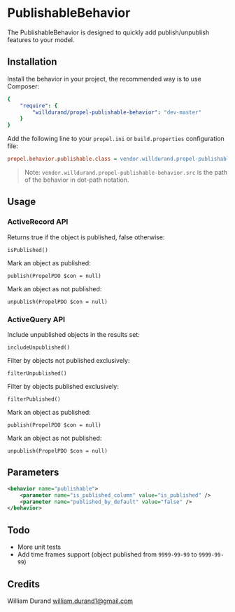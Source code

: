 PublishableBehavior
===================

The PublishableBehavior is designed to quickly add publish/unpublish features to your model.


Installation
------------

Install the behavior in your project, the recommended way is to use Composer:

``` yaml
{
    "require": {
        "willdurand/propel-publishable-behavior": "dev-master"
    }
}
```

Add the following line to your `propel.ini` or `build.properties` configuration file:

``` ini
propel.behavior.publishable.class = vendor.willdurand.propel-publishable-behavior.src.PublishableBehavior
```

> Note: `vendor.willdurand.propel-publishable-behavior.src` is the path of the behavior in dot-path notation.


Usage
-----

### ActiveRecord API ###

Returns true if the object is published, false otherwise:

    isPublished()

Mark an object as published:

    publish(PropelPDO $con = null)

Mark an object as not published:

    unpublish(PropelPDO $con = null)


### ActiveQuery API ###

Include unpublished objects in the results set:

    includeUnpublished()

Filter by objects not published exclusively:

    filterUnpublished()

Filter by objects published exclusively:

    filterPublished()

Mark an object as published:

    publish(PropelPDO $con = null)

Mark an object as not published:

    unpublish(PropelPDO $con = null)


Parameters
----------

``` xml
<behavior name="publishable">
    <parameter name="is_published_column" value="is_published" />
    <parameter name="published_by_default" value="false" />
</behavior>
```


Todo
----

* More unit tests
* Add time frames support (object published from `9999-99-99` to `9999-99-99`)


Credits
-------

William Durand <william.durand1@gmail.com>
